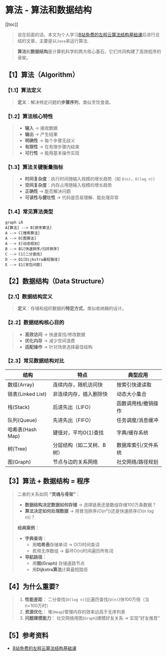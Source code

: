 # 算法 - 算法和数据结构

[[toc]]

> 说在前面的话，本文为个人学习[B站免费的左程云算法结构基础课](https://www.bilibili.com/video/BV1Ef4y1T7Qi/?spm_id_from=333.788.recommend_more_video.1&vd_source=65c7f6924d2d8ba5fa0d4c448818e08a)后进行总结的文章，主要是以`Java`来运行算法.

> <b>算法</b>和<b>数据结构</b>是计算机科学的两大核心基石，它们共同构建了高效程序的骨架。

## 【1】算法（Algorithm）

### 【1.1】算法定义

> **定义**‌：解决特定问题的‌**步骤序列**‌，类似烹饪食谱。

### 【1.2】算法核心特性

> - **输入**‌ → 接收数据
> - **输出**‌ → 产生结果
> - **明确性**‌ → 每个步骤无歧义
> - **有限性**‌ → 在有限步骤内结束
> - **可行性**‌ → 能用基本操作实现

### 【1.3】算法关键衡量指标

> - **时间复杂度**‌：执行时间随输入规模的增长趋势（如 `O(n)`、`O(log n)`）
> - **空间复杂度**‌：内存占用随输入规模的增长趋势
> - **正确性**‌ → 能否解决问题
> - **可读性与健壮性**‌ → 代码是否易理解、能处理异常

### 【1.4】常见算法类型

```mermaid
graph LR
A[算法] --> B[排序算法]
A --> C[搜索算法]
A --> D[图算法]
A --> E[动态规划]
B --> B1[快速排序/归并排序]
C --> C1[二分查找]
D --> D1[Dijkstra最短路径]
E --> E1[背包问题]
```

## 【2】数据结构（Data Structure）

### 【2.1】数据结构定义

> **定义**‌：存储和组织数据的‌**特定方式**‌，类似收纳箱的设计。

### 【2.2】数据结构核心目的

> - **高效访问**‌ → 快速查找/修改数据
> - **优化内存**‌ → 减少空间浪费
> - **适配操作**‌ → 针对场景选择最佳结构

### 【2.3】常见数据结构对比

| 结构              | 特点                      | 典型应用            |
| ----------------- | ------------------------- | ------------------- |
| 数组(Array)       | 连续内存，随机访问快      | 按索引快速读取      |
| 链表(Linked List) | 非连续内存，插入删除快    | 动态大小集合        |
| 栈(Stack)         | 后进先出（LIFO）          | 函数调用栈/撤销操作 |
| 队列(Queue)       | 先进先出（FIFO）          | 任务调度/消息缓冲   |
| 哈希表(Hash Map)  | 键值对，平均O(1)查找      | 字典/缓存系统       |
| 树(Tree)          | 分层结构（如二叉树、B树） | 数据库索引/文件系统 |
| 图(Graph)         | 节点与边的关系网络        | 社交网络/路径规划   |

## 【3】**算法 + 数据结构 = 程序**‌

> 二者的关系如同 ‌**“灵魂与骨架”**‌：
>
> - ‌**数据结构决定数据如何存储**‌
>    → 选择链表还是数组存储100万条数据？
> - ‌**算法决定如何处理数据**‌
>    → 用冒泡排序(O(n²))还是快速排序(O(n log n))？
>
> ‌**经典案例**‌：
>
> - ‌**字典查询**‌：
>   - 用‌**哈希表**‌存储单词 → O(1)时间查词
>   - 若用无序数组 → 最坏O(n)时间遍历所有词
> - ‌**导航路径**‌：
>   - 用‌**图(Graph)**‌ 存储道路节点
>   - 用‌**Dijkstra算法**‌计算最短路径

## 【4】为什么重要?

> 1. **性能差距**‌：
>     二分查找(`O(log n)`)比遍历查找(`O(n)`)快100万倍（当n=100万时）
> 2. ‌**资源优化**‌：
>     堆(`Heap`)管理内存的效率远高于无序列表
> 3. **问题建模能力**‌：
>     社交网络用图(`Graph`)建模好友关系 → 实现“好友推荐”

## 【5】参考资料

- [B站免费的左程云算法结构基础课](https://www.bilibili.com/video/BV1Ef4y1T7Qi/?spm_id_from=333.788.recommend_more_video.1&vd_source=65c7f6924d2d8ba5fa0d4c448818e08a)
